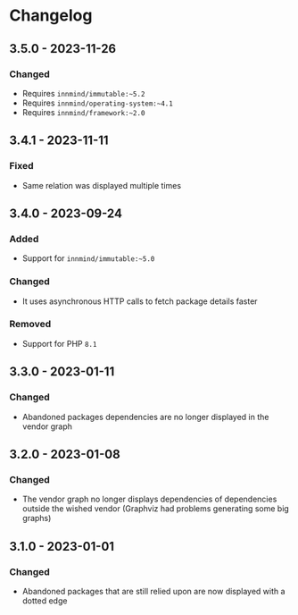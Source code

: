 # Changelog

## 3.5.0 - 2023-11-26

### Changed

- Requires `innmind/immutable:~5.2`
- Requires `innmind/operating-system:~4.1`
- Requires `innmind/framework:~2.0`

## 3.4.1 - 2023-11-11

### Fixed

- Same relation was displayed multiple times

## 3.4.0 - 2023-09-24

### Added

- Support for `innmind/immutable:~5.0`

### Changed

- It uses asynchronous HTTP calls to fetch package details faster

### Removed

- Support for PHP `8.1`

## 3.3.0 - 2023-01-11

### Changed

- Abandoned packages dependencies are no longer displayed in the vendor graph

## 3.2.0 - 2023-01-08

### Changed

- The vendor graph no longer displays dependencies of dependencies outside the wished vendor (Graphviz had problems generating some big graphs)

## 3.1.0 - 2023-01-01

### Changed

- Abandoned packages that are still relied upon are now displayed with a dotted edge

